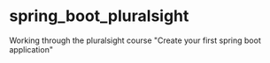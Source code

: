 # spring_boot_pluralsight
Working through the pluralsight course "Create your first spring boot application"